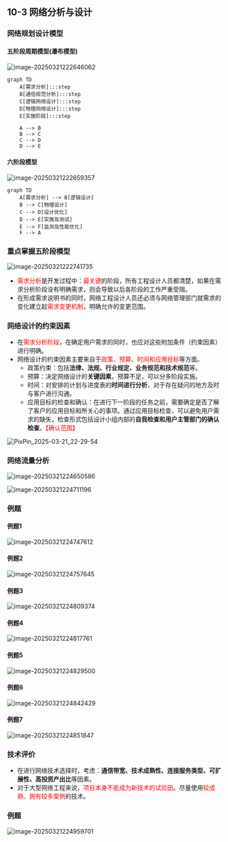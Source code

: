 ## 10-3 网络分析与设计

### 网络规划设计模型

#### 五阶段周期模型(瀑布模型)

![image-20250321222646062](https://img.yatjay.top/md/20250321222646095.png)

```mermaid
graph TD
    A[需求分析]:::step
    B[通信规范分析]:::step
    C[逻辑网络设计]:::step
    D[物理网络设计]:::step
    E[实施阶段]:::step

    A --> B
    B --> C
    C --> D
    D --> E

```

#### 六阶段模型

![image-20250321222659357](https://img.yatjay.top/md/20250321222659390.png)

```mermaid
graph TD
    A[需求分析] --> B[逻辑设计]
    B --> C[物理设计]
    C --> D[设计优化]
    D --> E[实施及测试]
    E --> F[监测及性能优化]
    F --> A
```

### 重点掌握五阶段模型

![image-20250321222741735](https://img.yatjay.top/md/20250321222741779.png)

- <font color="red">需求分析</font>是开发过程中：<font color="red">最关键</font>的阶段，所有工程设计人员都清楚，如果在需求分析阶段没有明确需求，则会导致以后各阶段的工作严重受阻。
- 在形成需求说明书的同时，网络工程设计人员还必须与网络管理部门就需求的变化建立起<font color="red">需求变更机制</font>，明确允许的变更范围。

### 网络设计的约束因素

- 在<font color="red">需求分析阶段</font>，在确定用户需求的同时，也应对这些附加条件（约束因素）进行明确。
- 网络设计的约束因素主要来自于<font color="red">政策、预算、时间和应用目标</font>等方面。
  - 政策约束：包括**法律、法规、行业规定、业务规范和技术规范**等。
  - 预算：决定网络设计的**关键因素**，预算不足，可以分多阶段实施。
  - 时间：对安排的计划与进度表的**时间进行分析**，对于存在疑问的地方及时与客户进行沟通。
  - 应用目标的检查和确认：在进行下一阶段的任务之前，需要确定是否了解了客户的应用目标和所关心的事项。通过应用目标检查，可以避免用户需求的缺失，检查形式包括设计小组内部的**自我检查和用户主管部门的确认检查**。<font color="red">【确认范围】</font>

![PixPin_2025-03-21_22-29-54](https://img.yatjay.top/md/20250321223739257.png)



### 网络流量分析

![image-20250321224650586](https://img.yatjay.top/md/20250321224650643.png)

![image-20250321224711196](https://img.yatjay.top/md/20250321224711237.png)

### 例题

#### 例题1

![image-20250321224747612](https://img.yatjay.top/md/20250321224747653.png)



#### 例题2

![image-20250321224757645](https://img.yatjay.top/md/20250321224757692.png)



#### 例题3

![image-20250321224809374](https://img.yatjay.top/md/20250321224809413.png)



#### 例题4

![image-20250321224817761](https://img.yatjay.top/md/20250321224817793.png)



#### 例题5

![image-20250321224829500](https://img.yatjay.top/md/20250321224829530.png)



#### 例题6

![image-20250321224842429](https://img.yatjay.top/md/20250321224842472.png)



#### 例题7

![image-20250321224851847](https://img.yatjay.top/md/20250321224851894.png)

### 技术评价

- 在进行网络技术选择时，考虑：**通信带宽、技术成熟性、连接服务类型、可扩展性、高投资产出比**等因素。
- 对于大型网络工程来说，<font color="red">项目本身不能成为新技术的试验田</font>。尽量使用<font color="red">较成熟、拥有较多案例</font>的技术。

### 例题

![image-20250321224959701](https://img.yatjay.top/md/20250321224959730.png)
